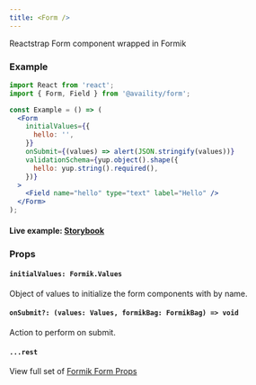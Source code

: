 ```yaml
---
title: <Form />
---
```


Reactstrap Form component wrapped in Formik

### Example

```jsx
import React from 'react';
import { Form, Field } from '@availity/form';

const Example = () => (
  <Form
    initialValues={{
      hello: '',
    }}
    onSubmit={(values) => alert(JSON.stringify(values))}
    validationSchema={yup.object().shape({
      hello: yup.string().required(),
    })}
  >
    <Field name="hello" type="text" label="Hello" />
  </Form>
);
```

#### Live example: <a href="https://availity.github.io/availity-react/storybook/?path=/story/formik-form--default"> Storybook</a>

### Props

#### `initialValues: Formik.Values`

Object of values to initialize the form components with by name.

#### `onSubmit?: (values: Values, formikBag: FormikBag) => void`

Action to perform on submit.

#### `...rest`

View full set of [Formik Form Props](https://jaredpalmer.com/formik/docs/api/formik#props)
